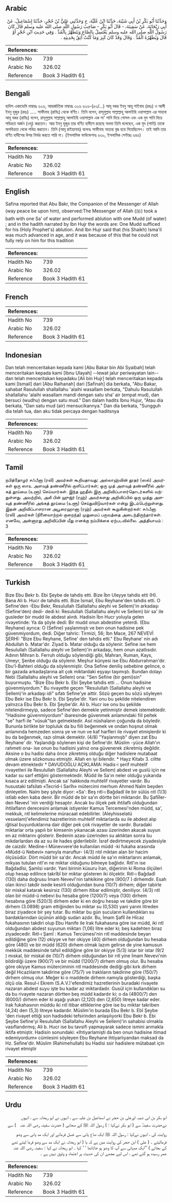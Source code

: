## Arabic


<div dir="rtl" lang="ar" style={{fontSize:'larger',backgroundColor:'#f8f9fa',padding:20}}>
وَحَدَّثَنَا أَبُو بَكْرِ بْنُ أَبِي شَيْبَةَ، حَدَّثَنَا ابْنُ عُلَيَّةَ، ح وَحَدَّثَنِي عَلِيُّ بْنُ حُجْرٍ، حَدَّثَنَا إِسْمَاعِيلُ، عَنْ أَبِي رَيْحَانَةَ، عَنْ سَفِينَةَ، - قَالَ أَبُو بَكْرٍ - صَاحِبُ رَسُولِ اللَّهِ صلى الله عليه وسلم قَالَ كَانَ رَسُولُ اللَّهِ صلى الله عليه وسلم يَغْتَسِلُ بِالصَّاعِ وَيَتَطَهَّرُ بِالْمُدِّ ‏.‏ وَفِي حَدِيثِ ابْنِ حُجْرٍ أَوْ قَالَ وَيُطَهِّرُهُ الْمُدُّ ‏.‏ وَقَالَ وَقَدْ كَانَ كَبِرَ وَمَا كُنْتُ أَثِقُ بِحَدِيثِهِ ‏.‏
</div>
<div style={{backgroundColor:'#f8f9fa',padding:20, marginBottom: 10}}><table> <thead> <tr> <th>References:</th> <th></th> </tr> </thead> <tbody><tr><td>Hadith No</td><td>739</td></tr><tr><td>Arabic No</td><td>326.02</td></tr><tr><td>Reference</td><td>Book 3 Hadith 61</td></tr></tbody></table></div>

## Bengali


<div dir="ltr" lang="bn" style={{fontSize:'larger',backgroundColor:'#f8f9fa',padding:20}}>
হাদিস একাডেমি নাম্বারঃ ৬২৬, আন্তর্জাতিক নাম্বারঃ ৩২৬ ৬২৬-(৫৩/...) আবূ বকর ইবনু আবূ শাইবাহ (রহঃ) ও আলী ইবনু হুজুর (রহঃ) ..... সাফীনাহ (রাযিঃ) থেকে বর্ণিত। তিনি বলেন, রাসূলুল্লাহ সাল্লাল্লাহু আলাইহি ওয়াসাল্লাম এর সাহাবা আবূ বকর (রাযিঃ) বলেন, রাসূলুল্লাহ সাল্লাল্লাহু আলাইহি ওয়াসাল্লাম এক সা' পানি দিয়ে গোসল এবং এক মুদ পানি দিয়ে পবিত্রতা অর্জন (ওযু) করতেন। আর ইবনু হুজুর তার বর্ণিত হাদীসে রয়েছে অথবা তিনি বলেছেন, এক মুদ (পানি) তাকে অপবিত্রতা থেকে পবিত্র করতেন। তিনি (আবূ রাইহানাহ) বলেনঃ সাফীনাহ অত্যন্ত বৃদ্ধ হয়ে গিয়েছিলেন। তাই আমি তার বর্ণিত হাদীসের উপর নির্ভর করতে পারি না। (ইসলামিক ফাউন্ডেশনঃ ৬৩০, ইসলামিক সেন্টারঃ ৬৪৫)
</div>
<div style={{backgroundColor:'#f8f9fa',padding:20, marginBottom: 10}}><table> <thead> <tr> <th>References:</th> <th></th> </tr> </thead> <tbody><tr><td>Hadith No</td><td>739</td></tr><tr><td>Arabic No</td><td>326.02</td></tr><tr><td>Reference</td><td>Book 3 Hadith 61</td></tr></tbody></table></div>

## English


<div dir="ltr" lang="en" style={{fontSize:'larger',backgroundColor:'#f8f9fa',padding:20}}>
Safina reported that Abu Bakr, the Companion of the Messenger of Allah (way peace be upon him), observed:The Messenger of Allah (ﷺ) took a bath with one Sa' of water and performed ablution with one Mudd (of water) ; and in the hadith narrated by Ibn Hujr the words are: One Mudd sufficed for his (Holy Prophet's) ablution. And Ibn Hujr said that (his Shaikh) Isma'il was much advanced in age, and it was because of this that he could not fully rely on him for this tradition
</div>
<div style={{backgroundColor:'#f8f9fa',padding:20, marginBottom: 10}}><table> <thead> <tr> <th>References:</th> <th></th> </tr> </thead> <tbody><tr><td>Hadith No</td><td>739</td></tr><tr><td>Arabic No</td><td>326.02</td></tr><tr><td>Reference</td><td>Book 3 Hadith 61</td></tr></tbody></table></div>

## French


<div dir="ltr" lang="fr" style={{fontSize:'larger',backgroundColor:'#f8f9fa',padding:20}}>

</div>
<div style={{backgroundColor:'#f8f9fa',padding:20, marginBottom: 10}}><table> <thead> <tr> <th>References:</th> <th></th> </tr> </thead> <tbody><tr><td>Hadith No</td><td>739</td></tr><tr><td>Arabic No</td><td>326.02</td></tr><tr><td>Reference</td><td>Book 3 Hadith 61</td></tr></tbody></table></div>

## Indonesian


<div dir="ltr" lang="id" style={{fontSize:'larger',backgroundColor:'#f8f9fa',padding:20}}>
Dan telah menceritakan kepada kami [Abu Bakar bin Abi Syaibah] telah menceritakan kepada kami [Ibnu Ulayah] --lewat jalur periwayatan lain-- dan telah menceritakan kepadaku [Ali bin Hujr] telah menceritakan kepada kami [Ismail] dari [Abu Raihanah] dari [Safinah] dia berkata, "Abu Bakar, sahabat Rasulullah shallallahu 'alaihi wasallam berkata, "Dahulu Rasulullah shallallahu 'alaihi wasallam mandi dengan satu sha' air (empat mud), dan bersuci (wudhu) dengan satu mud." Dan dalam hadits Ibnu Hujur, "Atau dia berkata, "Dan satu mud (air) mensucikannya." Dan dia berkata, "Sungguh dia telah tua, dan aku tidak percaya dengan haditsnya
</div>
<div style={{backgroundColor:'#f8f9fa',padding:20, marginBottom: 10}}><table> <thead> <tr> <th>References:</th> <th></th> </tr> </thead> <tbody><tr><td>Hadith No</td><td>739</td></tr><tr><td>Arabic No</td><td>326.02</td></tr><tr><td>Reference</td><td>Book 3 Hadith 61</td></tr></tbody></table></div>

## Tamil


<div dir="ltr" lang="ta" style={{fontSize:'larger',backgroundColor:'#f8f9fa',padding:20}}>
நபித்தோழர் சஃபீனா (ரலி) அவர்கள் கூறியதாவது: அல்லாஹ்வின் தூதர் (ஸல்) அவர்கள் ஒரு ஸாஉ அளவுத் தண்ணீரில் குளிப்பார்கள்; ஒரு முத் அளவுத் தண்ணீரில் அங்கத் தூய்மை (உளூ) செய்வார்கள். இந்த ஹதீஸ் இரு அறிவிப்பாளர்தொடர்களில் வந்துள்ளது. அவற்றில், அலீ பின் ஹுஜ்ர் (ரஹ்) அவர்களது அறிவிப்பில் ஒரு முத்து அளவுத் தண்ணீரில் அங்கத் தூய்மை (உளூ) செய்துவிடுவார்கள் என்று இடம்பெற்றுள்ளது. இதன் அறிவிப்பாளரான அபூரைஹானா (ரஹ்) அவர்கள் கூறுகின்றார்கள்: சஃபீனா (ரலி) அவர்கள் (நினைவாற்றல் குறைந்த) முதுமைப் பருவத்தை அடைந்திருந்தார்கள். எனவே, அன்னாரது அறிவிப்பின் மீது எனக்கு நம்பிக்கை ஏற்படவில்லை. அத்தியாயம் : 3
</div>
<div style={{backgroundColor:'#f8f9fa',padding:20, marginBottom: 10}}><table> <thead> <tr> <th>References:</th> <th></th> </tr> </thead> <tbody><tr><td>Hadith No</td><td>739</td></tr><tr><td>Arabic No</td><td>326.02</td></tr><tr><td>Reference</td><td>Book 3 Hadith 61</td></tr></tbody></table></div>

## Turkish


<div dir="ltr" lang="tr" style={{fontSize:'larger',backgroundColor:'#f8f9fa',padding:20}}>
Bize Ebu Bekr b. Ebi Şeybe de tahdis etti. Bize İbn Uleyye tahdis etti (H). Bana Ali b. Hucr de tahdis etti. Bize İsmail, Ebu Reyhane'den tahdis etti. O Sefine'den -Ebu Bekr, Resulullah (Sallallahu aleyhi ve Sellem)'in arkadaşı (Sefine'den) dedi- dedi ki: Resulullah (Sallallahu aleyhi ve Sellem) bir sa' ile gusleder bir mudd ile abdest alırdı. Hadisin İbn Hucr yoluyla gelen rivayetinde: Ya da şöyle dedi: Bir mudd onun abdestine yeterdi. (Ebu Reyhane) ayrıca: O (Sefine) yaşlanmıştı ve ben onun hadisine pek güvenmiyordum, dedi. Diğer tahric: Tirmizi, 56; İbn Mace, 267 NEVEVİ ŞERHİ: "Bize Ebu Reyhane, Sefine' den tahdis etti." Ebu Reyhane' nin adı Abdullah b. Matar'dır. Ziyad b. Matar olduğu da söylenir. Sefine ise hem Resulullah (Sallallahu aleyhi ve Sellem)'in arkadaşı, hem onun azatlısıdır. Adının Mihran b. Ferruh olduğu söylendiği gibi, Mahran, Ruman, Kays, Umeyr, Şenbe olduğu da söylenir. Meşhur künyesi ise Ebu Abdurrahman'dır. Ebu'l-Bahteri olduğu da söylenmiştir. Ona Sefine deniliş sebebine gelince, o bir gazada arkadaşlarına ait çok miktardaki eşyayı taşımıştı. Bundan dolayı Nebi (Sallallahu aleyhi ve Sellem) ona: "Sen Sefine (bir gemi)sin" buyurmuştu. "Bize Ebu Bekr b. Ebi Şeybe tahdis etti ... Onun hadisine güvenmiyordum." Bu rivayette geçen "Resulullah (Sallallahu aleyhi ve Sellem)'in arkadaşı idi" sıfatı Sefine'ye aittir. Sözü geçen bu sözü söyleyen Ebu Bekr ise Ebu Bekr b. Ebi Şeybe'dir. Yani onu bu şekilde nitelendiren yalnızca Ebu Bekr b. Ebi Şeybe'dir. Ali b. Hucr ise onu bu şekilde nitelendirmeyip, sadece Sefine'den demekle yetinmiştir demek istemektedir. "Hadisine güvenmiyordum" ibaresinde güvenmek anlamındaki fiil peltek "se" harfi ile "vüsuk"tan gelmektedir. Asıl nüshaların çoğunda da böyledir. Bununla birlikte bir topluluk da bu fiili beğenmek ve ondan hoşnut olmak anlamında hemzeden sonra ye ve nun ve kaf harfleri ile rivayet etmişlerdir ki bu da beğenmek, razı olmak demektir. (4/8) "Yaşlanmışb" diyen zat Ebu Reyhane' dir. Yaşlandığı söylenen kişi de Sefine'dir. Müslim -yüce Allah'ın rahmeti ona- ise onun bu hadisini yalnız ona güvenerek zikretmiş değildir. Aksine o bu hadisi daha önce zikretmiş olduğu diğer hadislere mutabaat olmak üzere sözkonusu etmiştir. Allah en iyi bilendir. * Hayz Kitabı 3. ciltte devam etmektedir * DAVUDOĞLU AÇIKLAMA: Hadis-i şerif muhtelif rivayetleri ile Resulullah (Sallallahu Aleyhi ve Sellem) abdest ve guslü için ne kadar su sarf ettiğini göstermektedir. Müdd ile Sa'ın neler olduğu yukarıda kısaca arz edilmişti. Ancak sa' hakkında muhtelif rivayetler vardır. Bu husustaki tafsilatı «Tecrid-i Sarîh» mütercimi merhum Ahmed Naîm beyden dinleyelim. Naîm bey şöyle diyor: «Sa': Beş rıtl-ı Bağdadî ile bir sülüs rıtl (1/3) istîab eden kaba denir. Bir müdd de bir sa'ın dörtte biri miktarıdır. Bu Şafiîler-den Nevevî 'nin verdiği hesaptır. Ancak bu ölçek pek ihtilaflı olduğundan ihtilafların derecesini anlamak istiyenler Kamus Tercemesi'nden müdd, sa', mekkuk, rıtl kelimelerine müracaat edebilirler. (Aleyhisselatü vesselam)'efendimiz hazretlerinin muhtelif miktarlarda su ile abdest alıp iğtisal buyurduklarına dair diğer pek çok rivayetler de vardır. Buradaki miktarlar orta yapılı bir kimsenin yıkanacak azası üzerinden akacak suyun en az miktarını gösterir. Bedenin azası üzerinden su aktıktan sonra bu mikdarlardan da az su ile hades giderilebilir. İsraf dedirtmeyecek ziyadesiyle de caizdir. Medine-i Münevvere'de kullanılan müdd -ki fukaha arasında «Müdd-ü Nebevi» namıyla maruftur- (4/3) rıtıl miktan alan bir hacim ölçüsüdür. Dört müdd bir sa'dır. Ancak müdd ile sa'ın miktarlarını anlamak, mikyas tutulan rıtl'ın ne miktar olduğunu bilmeye bağlıdır. Rıtl'ın ise Bağdadîsi, Şamîsi vardır. Yani birinin küsuru İran, diğerinin ki Roma ölçüleri olup hesap edilince takrîbî bir miktar gösteren iki ölçektir. Rıtl-ı Bağdadî (130) daha doğrusu İmam Nevevî'nin tahkikine göre (900/7 ) dirhemdir. Esah olan ikinci takdir isede kesirli olduğundan buna (10/7) dirhem; diğer tabirle bir miskal katarak kesirsiz (130) dirhem itibar edilmiştir, deniliyor. (4/3) rıtl olan bir müdd-ü nebevi bu hesaba göre (1200/7) veya (130) dirhem hesabına göre (520/3) dirhem eder ki en doğru hesap ve takdire göre bir dirhem (3.0898) gram ettiğinden bu miktar su (0,530) yani yarım litreden biraz ziyadece bir şey tutar. Bu miktar bu gün sucuların kullandıkları su bardaklarından üçünün aldığı sudan azdır. Bu, İmam Şafîî ile Hîcaz fukahasının takdiri olup Ebu Hanife ile Irak fukahasına göre ise müdd, iki rıtl olduğundan abdest suyunun miktarı (1,06) litre eder ki; beş kadehten biraz ziyadecedir. Rıtl-ı Şamî : Kamus Tercümesi'nin rıtl maddesinde beyan edildiğine göre (12) okiyye ve her okiyye (40) dirhem olduğundan bu hesaba göre (480) ve bir müdd (620) dirhem olmak lazım gelirse de yine kamusun mekkük maddesinde tafsil edildiğine göre bir okiyye (5/3) istar bir istar (9/2 ) mıskal, bir miskal de (10/7) dirhem olduğundan bir rıtl yine İmam Nevevi'nin bildirdiği üzere (900/7) ve bir müdd (1200/7) dirhem olmuş olur. Bu hesaba göre okiyye Kamus müterciminin rıtl maddesinde dediği gibi kırk dirhem değil Hicazlılarm takdirine göre (75/7) ve Iraklıların takdirine göre (150/7) dirhem olmuş olur. Meğer ki o maddede dirhem namıyla gösterdiği, başka ölçü ola. Resul-i Ekrem (S.A.V.)'efendimiz hazretlerinin buradaki rivayete nazaran abdest suyu işte bu kadar az miktardadır. Gusül için kullandıkları su da bu rivayete nazaran dörtten beş müdd kadardır ki; o da (4800/7) den (6000/) dirhem eder ki aşağı yukarı (2,120) den (2,650) litreye kadar eder. Irak fukahasının müddu iki rıtl itibar ettiklerine göre ise bu miktar takriben (4,24) den (5,3) litreye kadardır. Müslim'in burada Ebu Bekr b. Ebî Şeybe 'den rivayet ettiği son hadisdeki tefsirinden anlaşılıyorki Ebu Bekr b. Ebi Şeybe Sefine'yi Resulullah (Sallallahu Aleyhi ve Sellem)'in sahabisi olmakla vasıflandırmış; Ali b. Hucr ise bu tavsifi yapmayarak sadece ismini anmakla iktifa etmiştir. Hadisin sonundaki: «Ihtiyarlamişti da ben onun hadisine itimad edemiyordum» cümlesini söyleyen Ebu Reyhane ihtiyarlıyandan maksad da Hz. Sefine'dir. Müslim (Rahimehullah) bu Hadisi ssir hadislere mütabaat için rivayet etmiştir
</div>
<div style={{backgroundColor:'#f8f9fa',padding:20, marginBottom: 10}}><table> <thead> <tr> <th>References:</th> <th></th> </tr> </thead> <tbody><tr><td>Hadith No</td><td>739</td></tr><tr><td>Arabic No</td><td>326.02</td></tr><tr><td>Reference</td><td>Book 3 Hadith 61</td></tr></tbody></table></div>

## Urdu


<div dir="rtl" lang="ur" style={{fontSize:'larger',backgroundColor:'#f8f9fa',padding:20}}>
ابو بکر بن ابی شیبہ اورعلی بن حجر نے اسماعیل بن علیہ سے ، انہوں نے ابو ریحانہ سے ، انہوں نےحضرت سفینہؓ سے ( ابو بکر نےکہا : ) رسول اللہ ﷺ کے صحابی ( حضرت سفینہ ‌رضی ‌اللہ ‌عنہ ‌ ‌ ) سے روایت کی ، انہوں نےکہا : رسول اللہ ﷺ ایک صاع پانی سے غسل فرماتے اور ایک مد پانی سے وضو فرمالیتے ۔ ( علی ) ابن حجر کی روایت میں ہے کہ یا ( ابو ریحانہ نے ایک مد سے وضو فرما لیتے تھے کے بجائے ) ’’ایک مدپانی سے آپ کا وضو ہو جاتاتھا ‘ ‘ کہا ۔ ابو ریحانہ نے کہا : سفینہ ‌رضی ‌اللہ ‌عنہ ‌ ‌ عمر رسیدہ ہو گئے تھے ، اس لیے مجھے ان کی حدیث پر اعتماد و وثوق نہیں ہے ۔
</div>
<div style={{backgroundColor:'#f8f9fa',padding:20, marginBottom: 10}}><table> <thead> <tr> <th>References:</th> <th></th> </tr> </thead> <tbody><tr><td>Hadith No</td><td>739</td></tr><tr><td>Arabic No</td><td>326.02</td></tr><tr><td>Reference</td><td>Book 3 Hadith 61</td></tr></tbody></table></div>